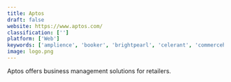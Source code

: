 ```yaml
---
title: Aptos
draft: false 
website: https://www.aptos.com/
classification: ['']
platform: ['Web']
keywords: ['amplience', 'booker', 'brightpearl', 'celerant', 'commercehub_orderstream', 'concrete', 'dor', 'gofrugal_retail', 'invodo', 'justenough', 'manthan', 'mywebgrocer', 'nts_retail', 'openbravo', 'retail_pro', 'syndeca', 'teamwork_retail', 'trusted_shops', 'unicommerce', 'windsor_circle', 'buysafe', 'metro']
image: logo.png
---
```

Aptos offers business management solutions for retailers.